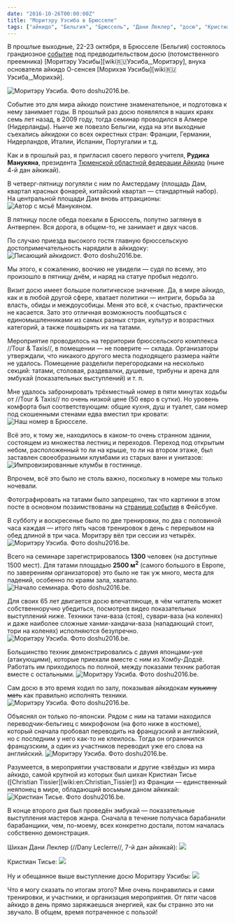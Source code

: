 ```yaml
---
date: "2016-10-26T00:00:00Z"
title: "Моритэру Уэсиба в Брюсселе"
tags: ["айкидо", "Бельгия", "Брюссель", "Дани Леклер", "досю", "Кристиан Тисье", "Моритэру Уэсиба", "Рудик Манукян", "спорт"]
---
```


В прошлые выходные, 22-23 октября, в Брюсселе (Бельгия) состоялось грандиозное [событие](http://www.doshu2016.be/) под предводительством *досю* (потомственного преемника) [Моритэру Уэсибы][wiki:ru:Уэсиба,_Моритэру], внука основателя айкидо О-сенсея [Морихэя Уэсибы][wiki:ru:Уэсиба,_Морихэй].

<!--more-->

![](img:4.bp.blogspot.com/-IypI7JiR1E4/WBCrDwOZqWI/AAAAAAAAoGM/grPwdgXx2TgJ1KpljmXUr3idYEnUb4qmgCPcB/s1600/doshu-2016-0008.jpg:a "Моритэру Уэсиба. Фото doshu2016.be.")

Событие это для мира айкидо поистине знаменательное, и подготовка к нему занимает годы. В прошлый раз досю появлялся в наших краях семь лет назад, в 2009 году, тогда семинар проводился в Алмере (Нидерланды). Нынче же повезло Бельгии, куда на эти выходные съехались айкидоки со всех окрестных стран: Франции, Германии, Нидерландов, Италии, Испании, Португалии и т.д.

Как и в прошлый раз, я пригласил своего первого учителя, **Рудика Манукяна**, президента [Тюменской областной федерации Айкидо](http://aikido72.ru/) (ныне 4-й дан айкикай).

В четверг-пятницу погуляли с ним по Амстердаму (площадь Дам, квартал красных фонарей, китайский квартал — стандартный набор). На центральной площади Дам вновь аттракционы:
![](img:1.bp.blogspot.com/-xTIXYgK2AqU/WBCCDxvfSII/AAAAAAAAoBw/xB4_xkFd_Z0T_ec01LTqfAI6LoFTSp9AQCPcB/s1600/20161020_180001.picasaweb.jpg:a "Автор с мсьё Манукяном.")

В пятницу после обеда поехали в Брюссель, попутно заглянув в Антверпен. Вся дорога, в общем-то, не занимает и двух часов.

По случаю приезда высокого гостя главную брюссельскую достопримечательность нарядили в айкидоку:
![](img:4.bp.blogspot.com/-8ROnsp2_xpA/WBCrDwPadlI/AAAAAAAAoGM/R0PRBhqb6zcBRyLjVxQLGZSgqXmW7WdqACPcB/s1600/doshu-2016-0007.jpg:a "Писающий айкидоист. Фото doshu2016.be.")

Мы этого, к сожалению, воочию не увидели — судя по всему, это произошло в пятницу днём, и наряд на статуе пробыл недолго.

Визит досю имеет большое политическое значение. Да, в мире айкидо, как и в любой другой сфере, хватает политики — интриги, борьба за власть, обиды и междоусобицы. Меня это всё, к счастью, практически не касается. Зато это отличная возможность пообщаться с единомышленниками из самых разных стран, культур и возрастных категорий, а также пошвырять их на татами.

Мероприятие проводилось на территории брюссельского комплекса //Tour & Taxis//, в помещении — не поверите — склада. Организаторы утверждали, что никакого другого места подходящего размера найти не удалось. Помещение разделили перегородками на несколько секций: татами, столовая, раздевалки, душевые, трибуны и арена для эмбукай (показательных выступлений) и т. п.

Мне удалось забронировать трёхместный номер в пяти минутах ходьбы от //Tour & Taxis// по очень низкой цене (50 евро в сутки). Но уровень комфорта был соответствующим: общие кухня, душ и туалет, сам номер под скошенными стенами едва вместил три кровати:
![](img:2.bp.blogspot.com/-P82nOgaxg-I/WBCCD1h9nbI/AAAAAAAAoBw/pHNdsbCGEoUEcShKOkG_uPRDhDnY7T6fACPcB/s1600/20161021_192938.picasaweb.jpg:a "Наш номер в Брюсселе.")

Всё это, к тому же, находилось в каком-то очень странном здании, состоящем из множества лестниц и переходов. Переход под открытым небом, расположенный то ли на крыше, то ли на втором этаже, был заставлен своеобразными клумбами из старых ванн и унитазов:
![](img:3.bp.blogspot.com/-R7Y0-qZ1tcw/WBCCDzxcGUI/AAAAAAAAoBw/spSODiO4BWgmZinIxqNKTERxgOZ1Zd_xQCPcB/s1600/20161022_130033.picasaweb.jpg:a "Импровизированные клумбы в гостинице.")

Впрочем, всё это было не столь важно, поскольку в номере мы только ночевали.

Фотографировать на татами было запрещено, так что картинки в этом посте в основном позаимствованы на [странице события](https://www.facebook.com/doshu2016/) в Фейсбуке.

В субботу и воскресенье было по две тренировки, по два с половиной часа каждая — итого пять часов тренировок в день с перерывом на обед длиной в три часа. Моритэру вёл три сессии из четырёх.
![](img:2.bp.blogspot.com/-VrWim4r2pBQ/WBCjcWXWwuI/AAAAAAAAoFg/1Z1YaIuQ564lLQGtIEOSPnESsQmSUAErgCPcB/s1600/doshu-2016-0005.jpg:a "Моритэру Уэсиба. Фото doshu2016.be.")

Всего на семинаре зарегистрировалось **1300** человек (на доступные 1500 мест). Для татами площадью **2500 м<sup>2</sup>** (самого большого в Европе, по заверениям организаторов) это было не так уж много, места для падений, особенно по краям зала, хватало.
![](img:4.bp.blogspot.com/-cSgG2cSZGxc/WBCrD5z6-nI/AAAAAAAAoGM/RXFIUul8rGkkkyi380okW8E8qu5JEShdgCPcB/s1600/doshu-2016-0010.jpg:a "Начало семинара. Фото doshu2016.be.")

Для своих 65 лет двигается досю впечатляюще, в чём читатель может собственноручно убедиться, посмотрев видео показательных выступлений ниже. Техники тачи-ваза (стоя), сувари-ваза (на коленях) и даже наиболее сложные ханми-хандачи-ваза (нападающий стоит, тори на коленях) исполняются безупречно.
![](img:2.bp.blogspot.com/-p60qv14lSMI/WBCjccL7qyI/AAAAAAAAoFg/yYw9HKwNHMkftsVq-MXkq2TMNAUwtpVXACPcB/s1600/doshu-2016-0003.jpg:a "Моритэру Уэсиба. Фото doshu2016.be.")

Большинство техник демонстрировались с двумя японцами-уке (атакующими), которые приехали вместе с ним из Хомбу-Додзё. Работать им приходилось по полной, между показами техник работая вместе с остальными.
![](img:3.bp.blogspot.com/-R0arS0rHX1c/WBCjcRvhEUI/AAAAAAAAoFg/V0PmjSEBSo0I47G4h44xcR-ytYLqkoZFwCPcB/s1600/doshu-2016-0002.jpg:a "Моритэру Уэсиба. Фото doshu2016.be.")

Сам досю в это время ходил по залу, показывая айкидокам ~~кузькину мать~~ как правильно исполнять техники.
![](img:4.bp.blogspot.com/-1YNB0WfPot4/WBCjcS1YEyI/AAAAAAAAoFg/Wm7ASGjmS_MBA4zYPy9PqqcnumLp1Zc4gCPcB/s1600/doshu-2016-0004.jpg:a "Моритэру Уэсиба. Фото doshu2016.be.")

Объяснял он только по-японски. Рядом с ним на татами находился переводчик-бельгиец с микрофоном (на фото ниже в костюме), который сначала пробовал переводить на французский и английский, но с последним у него как-то не клеилось. Тогда он ограничился французским, а один из участников переводил уже его слова на английский.
![](img:2.bp.blogspot.com/-dgFGe_uRaUU/WBCrDxmt5xI/AAAAAAAAoGM/Md5MLh6kuO8zE6n_x_STKt5e-j1nvbkxACPcB/s1600/doshu-2016-0011.jpg:a "Моритэру Уэсиба. Фото doshu2016.be.")

Разумеется, в мероприятии участвовали и другие «звёзды» из мира айкидо, самой крупной из которых был шихан Кристиан Тисье ([Christian Tissier][wiki:en:Christian_Tissier]) из Франции — единственный неяпонец в мире, обладающий восьмым даном айкикай:
![](img:3.bp.blogspot.com/-x-5mHOhebZc/WBCrD9GwDII/AAAAAAAAoGM/I5F5VIRWm64BcLIEhdcqMPcUhpy9sHZAACPcB/s1600/doshu-2016-0009.jpg:a "Кристиан Тисье. Фото doshu2016.be.")

В конце второго дня был проведён эмбукай — показательные выступления мастеров жанра. Сначала в течение получаса барабанили барабанщики, чем, по-моему, всех конкретно достали, потом началась собственно демонстрация.

Шихан Дани Леклер (//Dany Leclerre//, 7-й дан айкикай):
![](youtube:YbjDkFGdtvc)

Кристиан Тисье:
![](youtube:hqJ79b0Ack0)

Ну и обещанное выше выступление досю Моритэру Уэсибы:
![](youtube:sTkKFy3brVk)

Что я могу сказать по итогам этого? Мне очень понравились и сами тренировки, и участники, и организация мероприятия. От пяти часов айкидо в день прямо заряжаешься энергией, как бы странно это ни звучало. В общем, время потраченное с пользой!
